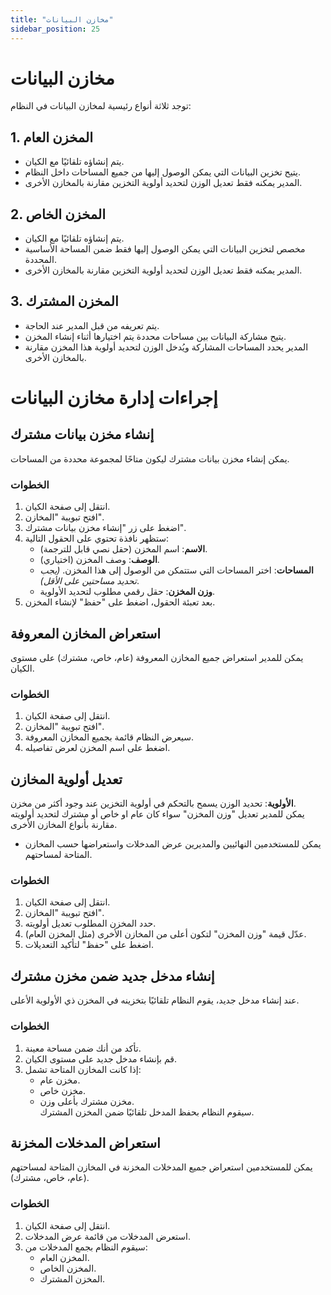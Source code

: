 ```yaml
---
title: "مخازن البيانات"
sidebar_position: 25
---
```


# مخازن البيانات  
توجد ثلاثة أنواع رئيسية لمخازن البيانات في النظام:  

## 1. المخزن العام 
- يتم إنشاؤه تلقائيًا مع الكيان.  
- يتيح تخزين البيانات التي يمكن الوصول إليها من جميع المساحات داخل النظام.  
- المدير يمكنه فقط تعديل الوزن لتحديد أولوية التخزين مقارنة بالمخازن الأخرى.  

## 2. المخزن الخاص 
- يتم إنشاؤه تلقائيًا مع الكيان.  
- مخصص لتخزين البيانات التي يمكن الوصول إليها فقط ضمن المساحة الأساسية المحددة.  
- المدير يمكنه فقط تعديل الوزن لتحديد أولوية التخزين مقارنة بالمخازن الأخرى.  

## 3. المخزن المشترك  
- يتم تعريفه من قبل المدير عند الحاجة.  
- يتيح مشاركة البيانات بين مساحات محددة يتم اختيارها أثناء إنشاء المخزن.  
- المدير يحدد المساحات المشاركة ويُدخل الوزن لتحديد أولوية هذا المخزن مقارنة بالمخازن الأخرى.  


# إجراءات إدارة مخازن البيانات 

## إنشاء مخزن بيانات مشترك
يمكن إنشاء مخزن بيانات مشترك ليكون متاحًا لمجموعة محددة من المساحات.  

### الخطوات  
1. انتقل إلى صفحة الكيان.  
2. افتح تبويبة "المخازن".  
3. اضغط على زر "إنشاء مخزن بيانات مشترك".  
4. ستظهر نافذة تحتوي على الحقول التالية:  
   - **الاسم**: اسم المخزن (حقل نصي قابل للترجمة).  
   - **الوصف**: وصف المخزن (اختياري).  
   - **المساحات**: اختر المساحات التي ستتمكن من الوصول إلى هذا المخزن. *(يجب تحديد مساحتين على الأقل)*.  
   - **وزن المخزن**: حقل رقمي مطلوب لتحديد الأولوية.  
5. بعد تعبئة الحقول، اضغط على "حفظ" لإنشاء المخزن.  

## استعراض المخازن المعروفة
يمكن للمدير استعراض جميع المخازن المعروفة (عام، خاص، مشترك) على مستوى الكيان.  

### الخطوات
1. انتقل إلى صفحة الكيان.  
2. افتح تبويبة "المخازن".  
3. سيعرض النظام قائمة بجميع المخازن المعروفة.  
4. اضغط على اسم المخزن لعرض تفاصيله.  

## تعديل أولوية المخازن  
**الأولوية**: تحديد الوزن يسمح بالتحكم في أولوية التخزين عند وجود أكثر من مخزن.  
 يمكن للمدير تعديل "وزن المخزن" سواء كان عام او خاص أو مشترك لتحديد أولويته مقارنة بأنواع المخازن الأخرى.  
- يمكن للمستخدمين النهائيين والمديرين عرض المدخلات واستعراضها حسب المخازن المتاحة لمساحتهم.  

### الخطوات
1. انتقل إلى صفحة الكيان.  
2. افتح تبويبة "المخازن".  
3. حدد المخزن المطلوب تعديل أولويته.
4. عدّل قيمة "وزن المخزن" لتكون أعلى من المخازن الأخرى (مثل المخزن العام).  
5. اضغط على "حفظ" لتأكيد التعديلات.  

## إنشاء مدخل جديد ضمن مخزن مشترك
عند إنشاء مدخل جديد، يقوم النظام تلقائيًا بتخزينه في المخزن ذي الأولوية الأعلى.  

### الخطوات
1. تأكد من أنك ضمن مساحة معينة.  
2. قم بإنشاء مدخل جديد على مستوى الكيان.  
3. إذا كانت المخازن المتاحة تشمل:  
   - مخزن عام.  
   - مخزن خاص.  
   - مخزن مشترك بأعلى وزن.  
   سيقوم النظام بحفظ المدخل تلقائيًا ضمن المخزن المشترك.  

## استعراض المدخلات المخزنة 
يمكن للمستخدمين استعراض جميع المدخلات المخزنة في المخازن المتاحة لمساحتهم (عام، خاص، مشترك).  

### الخطوات
1. انتقل إلى صفحة الكيان.  
2. استعرض المدخلات من قائمة عرض المدخلات.  
3. سيقوم النظام بجمع المدخلات من:  
   - المخزن العام.  
   - المخزن الخاص.  
   - المخزن المشترك.  
